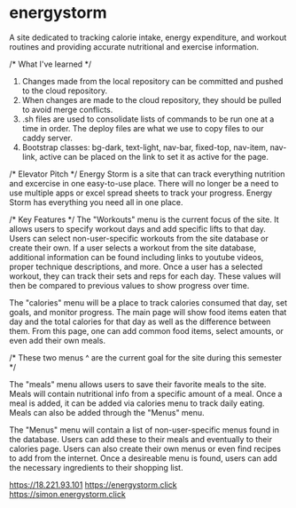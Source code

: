 # energystorm
A site dedicated to tracking calorie intake, energy expenditure, and workout routines and providing accurate nutritional and exercise information.

/* What I've learned */
1. Changes made from the local repository can be committed and pushed to the cloud repository. 
2. When changes are made to the cloud repository, they should be pulled to avoid merge conflicts.
3. .sh files are used to consolidate lists of commands to be run one at a time in order. The deploy files are what we use to copy files to our caddy server.
4. Bootstrap classes: bg-dark, text-light, nav-bar, fixed-top, nav-item, nav-link, active can be placed on the link to set it as active for the page. 





/* Elevator Pitch */
Energy Storm is a site that can track everything nutrition and excercise in one easy-to-use place. There will no longer be a need to use multiple apps or excel spread sheets to track your progress. Energy Storm has everything you need all in one place. 





/* Key Features */
The "Workouts" menu is the current focus of the site. It allows users to specify workout days and add specific lifts to that day. Users can select non-user-specific workouts from the site database or create their own. If a user selects a workout from the site database, additional information can be found including links to youtube videos, proper technique descriptions, and more. Once a user has a selected workout, they can track their sets and reps for each day. These values will then be compared to previous values to show progress over time. 

The "calories" menu will be a place to track calories consumed that day, set goals, and monitor progress. The main page will show food items eaten that day and the total calories for that day as well as the difference between them. From this page, one can add common food items, select amounts, or even add their own meals. 

/* These two menus ^ are the current goal for the site during this semester */

The "meals" menu allows users to save their favorite meals to the site. Meals will contain nutritional info from a specific amount of a meal. Once a meal is added, it can be added via calories menu to track daily eating. Meals can also be added through the "Menus" menu.

The "Menus" menu will contain a list of non-user-specific menus found in the database. Users can add these to their meals and eventually to their calories page. Users can also create their own menus or even find recipes to add from the internet. Once a desireable menu is found, users can add the necessary ingredients to their shopping list. 






https://18.221.93.101
https://energystorm.click
https://simon.energystorm.click